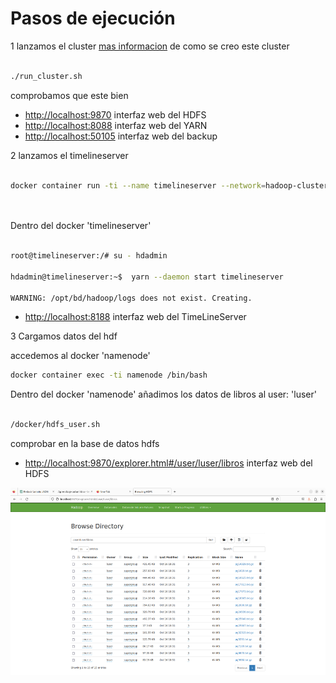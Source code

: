 # Pasos de ejecución

1 lanzamos el cluster [mas informacion](./docs/Practice.md) de como se creo este cluster
```bash 

./run_cluster.sh

```

comprobamos que este bien 


- [http://localhost:9870](http://localhost:9870) interfaz web del HDFS
- [http://localhost:8088](http://localhost:8088) interfaz web del YARN
- [http://localhost:50105](http://localhost:50105) interfaz web del backup

2 lanzamos el timelineserver
```bash 

docker container run -ti --name timelineserver --network=hadoop-cluster --hostname timelineserver --cpus=1 --memory=3072m --expose 10200 -p 8188:8188 tfpena/hadoop-base /bin/bash

   
```

Dentro del docker 'timelineserver'

```bash 

root@timelineserver:/# su - hdadmin

hdadmin@timelineserver:~$  yarn --daemon start timelineserver

WARNING: /opt/bd/hadoop/logs does not exist. Creating.

```
- [http://localhost:8188](http://localhost:8188) interfaz web del TimeLineServer


3 Cargamos datos del hdf

accedemos al docker 'namenode'

```bash
docker container exec -ti namenode /bin/bash
```
Dentro del docker 'namenode' añadimos los datos de libros al user: 'luser'
```bash

/docker/hdfs_user.sh 


```
comprobar en la base de datos hdfs 

- [http://localhost:9870/explorer.html#/user/luser/libros](http://localhost:9870/explorer.html#/user/luser/libros) interfaz web del HDFS


<kbd>
<a href="./images/load_hdfs.png" target="_blank"><img src="./images/load_hdfs.png" width="600" height="300"></a>
</kbd>
    